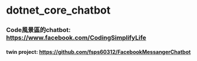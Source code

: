 # dotnet_core_chatbot
### Code風景區的chatbot: https://www.facebook.com/CodingSimplifyLife
#### twin project: https://github.com/fsps60312/FacebookMessangerChatbot
